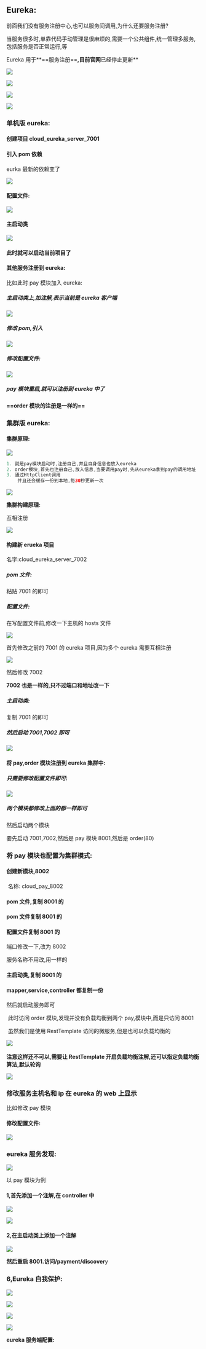 ## Eureka:

前面我们没有服务注册中心,也可以服务间调用,为什么还要服务注册?

当服务很多时,单靠代码手动管理是很麻烦的,需要一个公共组件,统一管理多服务,包括服务是否正常运行,等

Eureka 用于**==服务注册==**,目前官网**已经停止更新**

![](https://fltrp-dera.oss-cn-hangzhou.aliyuncs.com/spring-cloud/pic/Eureka的1.png)

![](https://fltrp-dera.oss-cn-hangzhou.aliyuncs.com/spring-cloud/pic/Eureka的2.png)

![](https://fltrp-dera.oss-cn-hangzhou.aliyuncs.com/spring-cloud/pic/Eureka的3.png)

![](https://fltrp-dera.oss-cn-hangzhou.aliyuncs.com/spring-cloud/pic/Eureka的4.png)

### **单机版 eureka:**

#### **创建项目 cloud_eureka_server_7001**

#### **引入 pom 依赖**

​eurka 最新的依赖变了

![](https://fltrp-dera.oss-cn-hangzhou.aliyuncs.com/spring-cloud/pic/Eureka的5.png)

#### 配置文件:

![](https://fltrp-dera.oss-cn-hangzhou.aliyuncs.com/spring-cloud/pic/Eureka的6.png)

#### 主启动类

![](https://fltrp-dera.oss-cn-hangzhou.aliyuncs.com/spring-cloud/pic/Eureka的7.png)

#### **此时就可以启动当前项目了**

#### **其他服务注册到 eureka:**

比如此时 pay 模块加入 eureka:

##### 主启动类上,加注解,表示当前是 eureka 客户端

![](https://fltrp-dera.oss-cn-hangzhou.aliyuncs.com/spring-cloud/pic/Eureka的10.png)

##### 修改 pom,引入

![](https://fltrp-dera.oss-cn-hangzhou.aliyuncs.com/spring-cloud/pic/Eureka的8.png)

##### 修改配置文件:

![](https://fltrp-dera.oss-cn-hangzhou.aliyuncs.com/spring-cloud/pic/Eureka的9.png)

##### pay 模块重启,就可以注册到 eureka 中了

**==order 模块的注册是一样的==**

### 集群版 eureka:

#### 集群原理:

![](https://fltrp-dera.oss-cn-hangzhou.aliyuncs.com/spring-cloud/pic/Eureka的11.png)

```java
1. 就是pay模块启动时,注册自己,并且自身信息也放入eureka
2. order模块,首先也注册自己,放入信息,当要调用pay时,先从eureka拿到pay的调用地址
3. 通过HttpClient调用
 	并且还会缓存一份到本地,每30秒更新一次
```

![](https://fltrp-dera.oss-cn-hangzhou.aliyuncs.com/spring-cloud/pic/Eureka的12.png)

**集群构建原理:**

互相注册

![](https://fltrp-dera.oss-cn-hangzhou.aliyuncs.com/spring-cloud/pic/Eureka的13.png)

#### **构建新 erueka 项目**

名字:cloud_eureka_server_7002

##### pom 文件:

粘贴 7001 的即可

##### 配置文件:

在写配置文件前,修改一下主机的 hosts 文件

![](https://fltrp-dera.oss-cn-hangzhou.aliyuncs.com/spring-cloud/pic/Eureka的14.png)

首先修改之前的 7001 的 eureka 项目,因为多个 eureka 需要互相注册

![](https://fltrp-dera.oss-cn-hangzhou.aliyuncs.com/spring-cloud/pic/Eureka的15.png)

然后修改 7002

**7002 也是一样的,只不过端口和地址改一下**

##### 主启动类:

复制 7001 的即可

##### 然后启动 7001,7002 即可

![](https://fltrp-dera.oss-cn-hangzhou.aliyuncs.com/spring-cloud/pic/Eureka的16.png)

#### 将 pay,order 模块注册到 eureka 集群中:

##### 只需要修改配置文件即可:

![](https://fltrp-dera.oss-cn-hangzhou.aliyuncs.com/spring-cloud/pic/Eureka的17.png)

##### 两个模块都修改上面的都一样即可

然后启动两个模块

要先启动 7001,7002,然后是 pay 模块 8001,然后是 order(80)

### 将 pay 模块也配置为集群模式:

#### 创建新模块,8002

​ 名称: cloud_pay_8002

#### pom 文件,复制 8001 的

#### pom 文件复制 8001 的

#### 配置文件复制 8001 的

端口修改一下,改为 8002

服务名称不用改,用一样的

#### 主启动类,复制 8001 的

#### mapper,service,controller 都复制一份

然后就启动服务即可

​ 此时访问 order 模块,发现并没有负载均衡到两个 pay,模块中,而是只访问 8001

​ 虽然我们是使用 RestTemplate 访问的微服务,但是也可以负载均衡的

​![](https://fltrp-dera.oss-cn-hangzhou.aliyuncs.com/spring-cloud/pic/Eureka的18.png)

**注意这样还不可以,需要让 RestTemplate 开启负载均衡注解,还可以指定负载均衡算法,默认轮询**

![](https://fltrp-dera.oss-cn-hangzhou.aliyuncs.com/spring-cloud/pic/Eureka的19.png)

### 修改服务主机名和 ip 在 eureka 的 web 上显示

比如修改 pay 模块

#### 修改配置文件:

![](https://fltrp-dera.oss-cn-hangzhou.aliyuncs.com/spring-cloud/pic/Eureka的20.png)

### eureka 服务发现:

![](https://fltrp-dera.oss-cn-hangzhou.aliyuncs.com/spring-cloud/pic/Eureka的21.png)

以 pay 模块为例

#### 1,首先添加一个注解,在 controller 中

![](https://fltrp-dera.oss-cn-hangzhou.aliyuncs.com/spring-cloud/pic/Eureka的22.png)

![](https://fltrp-dera.oss-cn-hangzhou.aliyuncs.com/spring-cloud/pic/Eureka的23.png)

#### 2,在主启动类上添加一个注解

![](https://fltrp-dera.oss-cn-hangzhou.aliyuncs.com/spring-cloud/pic/Eureka的24.png)

**然后重启 8001.访问/payment/discover**y

### 6,Eureka 自我保护:

![](https://fltrp-dera.oss-cn-hangzhou.aliyuncs.com/spring-cloud/pic/Eureka的26.png)

![](https://fltrp-dera.oss-cn-hangzhou.aliyuncs.com/spring-cloud/pic/Eureka的27.png)

![](https://fltrp-dera.oss-cn-hangzhou.aliyuncs.com/spring-cloud/pic/Eureka的25.png)

![](https://fltrp-dera.oss-cn-hangzhou.aliyuncs.com/spring-cloud/pic/Eureka的28.png)

**eureka 服务端配置:**
